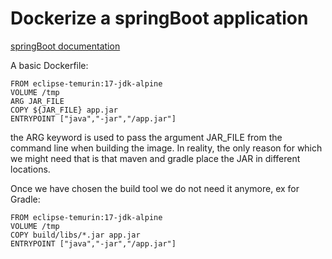 # Dockerize a springBoot application
[springBoot documentation](https://spring.io/guides/topicals/spring-boot-docker/)

A basic Dockerfile:
```
FROM eclipse-temurin:17-jdk-alpine
VOLUME /tmp
ARG JAR_FILE
COPY ${JAR_FILE} app.jar
ENTRYPOINT ["java","-jar","/app.jar"]
```

the ARG keyword is used to pass the argument JAR_FILE from the command line when building the image.
In reality, the only reason for which we might need that is that maven and gradle place the JAR in different locations.

Once we have chosen the build tool we do not need it anymore, ex for Gradle: 
```
FROM eclipse-temurin:17-jdk-alpine
VOLUME /tmp
COPY build/libs/*.jar app.jar
ENTRYPOINT ["java","-jar","/app.jar"]
```